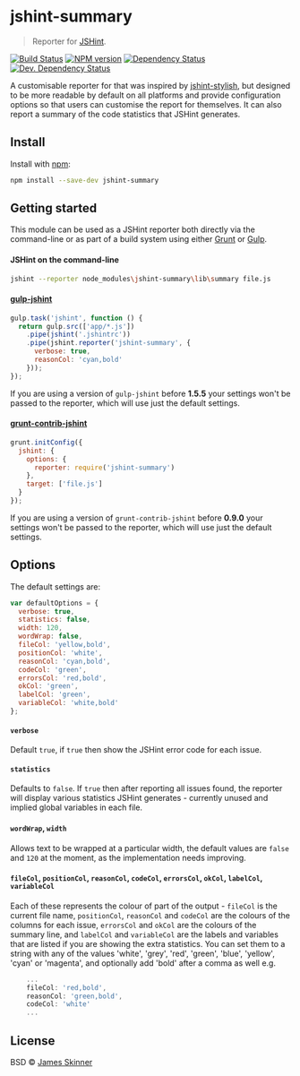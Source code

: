 # jshint-summary

> Reporter for [JSHint](https://github.com/jshint/jshint).

[![Build Status][travis-image]][travis-url] [![NPM version][npm-image]][npm-url] [![Dependency Status][daviddm-image]][daviddm-url] [![Dev. Dependency Status][daviddm-dev-image]][daviddm-dev-url]


A customisable reporter for that was inspired by [jshint-stylish](https://npmjs.org/package/jshint-stylish),
but designed to be more readable by default on all platforms and provide configuration options so that users
can customise the report for themselves. It can also report a summary of the code statistics that JSHint generates.


## Install

Install with [npm](https://npmjs.org/package/jshint-summary):

```sh
npm install --save-dev jshint-summary
```


## Getting started

This module can be used as a JSHint reporter both directly via the command-line or as part of
a build system using either [Grunt](http://gruntjs.com/) or [Gulp](http://gulpjs.com/).


#### JSHint on the command-line

```sh
jshint --reporter node_modules\jshint-summary\lib\summary file.js
```


#### [gulp-jshint](https://github.com/wearefractal/gulp-jshint)

```js
gulp.task('jshint', function () {
  return gulp.src(['app/*.js'])
    .pipe(jshint('.jshintrc'))
    .pipe(jshint.reporter('jshint-summary', {
      verbose: true,
      reasonCol: 'cyan,bold'
    }));
});
```

If you are using a version of `gulp-jshint` before __1.5.5__ your settings won't be passed
to the reporter, which will use just the default settings.


#### [grunt-contrib-jshint](https://github.com/gruntjs/grunt-contrib-jshint)

```js
grunt.initConfig({
  jshint: {
    options: {
      reporter: require('jshint-summary')
    },
    target: ['file.js']
  }
});
```

If you are using a version of `grunt-contrib-jshint` before __0.9.0__ your settings won't be passed
to the reporter, which will use just the default settings.


## Options

The default settings are:

```js
var defaultOptions = {
  verbose: true,
  statistics: false,
  width: 120,
  wordWrap: false,
  fileCol: 'yellow,bold',
  positionCol: 'white',
  reasonCol: 'cyan,bold',
  codeCol: 'green',
  errorsCol: 'red,bold',
  okCol: 'green',
  labelCol: 'green',
  variableCol: 'white,bold'
};
```


#### `verbose`

Default `true`, if `true` then show the JSHint error code for each issue.

#### `statistics`

Defaults to `false`. If `true` then after reporting all issues found, the reporter will display various statistics JSHint generates - currently unused and implied global variables in each file.

#### `wordWrap`, `width`

Allows text to be wrapped at a particular width, the default values are `false` and `120` at the moment, as the implementation needs improving.

#### `fileCol`, `positionCol`, `reasonCol`, `codeCol`, `errorsCol`, `okCol`, `labelCol`, `variableCol`

Each of these represents the colour of part of the output - `fileCol` is the current file name, `positionCol`, `reasonCol` and `codeCol` are the colours of the columns for each issue, `errorsCol` and `okCol` are the colours of the summary line, and `labelCol` and `variableCol` are the labels and variables that are listed if you are showing the extra statistics. You can set them to a string with any of the values 'white', 'grey', 'red', 'green', 'blue', 'yellow', 'cyan' or 'magenta', and optionally add 'bold' after a comma as well e.g.

```js
    ...
    fileCol: 'red,bold',
    reasonCol: 'green,bold',
    codeCol: 'white'
    ...
```


## License

BSD © [James Skinner](http://github.com/spiralx)


[npm-url]: https://npmjs.org/package/jshint-summary
[npm-image]: https://badge.fury.io/js/jshint-summary.svg
[daviddm-url]: https://david-dm.org/spiralx/jshint-summary
[daviddm-image]: https://david-dm.org/spiralx/jshint-summary.svg?theme=shields.io
[daviddm-dev-url]: https://david-dm.org/spiralx/jshint-summary#info=devDependencies
[daviddm-dev-image]: https://david-dm.org/spiralx/jshint-summary/dev-status.svg?theme=shields.io
[travis-url]: https://travis-ci.org/spiralx/jshint-summary
[travis-image]: https://travis-ci.org/spiralx/jshint-summary.svg?branch=master
